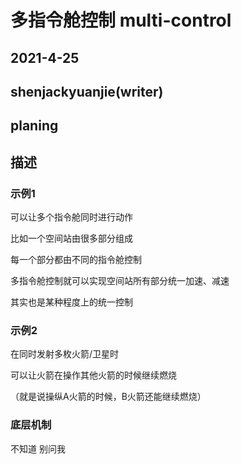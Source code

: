 # 多指令舱控制 multi-control

## 2021-4-25

## shenjackyuanjie(writer)

## planing

## 描述

### 示例1

可以让多个指令舱同时进行动作

比如一个空间站由很多部分组成

每一个部分都由不同的指令舱控制

多指令舱控制就可以实现空间站所有部分统一加速、减速

其实也是某种程度上的统一控制

### 示例2

在同时发射多枚火箭/卫星时

可以让火箭在操作其他火箭的时候继续燃烧

（就是说操纵A火箭的时候，B火箭还能继续燃烧）

### 底层机制

不知道
别问我
